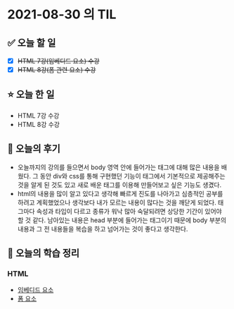 # 2021-08-30 의 TIL

## ✅ 오늘 할 일

- [x] ~~HTML 7강(임베디드 요소) 수강~~
- [x] ~~HTML 8강(폼 관련 요소) 수강~~

## ⭐ 오늘 한 일

- HTML 7강 수강
- HTML 8강 수강

## 💬 오늘의 후기

- 오늘까지의 강의를 들으면서 body 영역 안에 들어가는 태그에 대해 많은 내용을 배웠다. 그 동안 div와 css를 통해 구현했던 기능이 태그에서 기본적으로 제공해주는 것을 알게 된 것도 있고 새로 배운 태그를 이용해 만들어보고 싶은 기능도 생겼다.
- html의 내용을 많이 알고 있다고 생각해 빠르게 진도를 나아가고 심층적인 공부를 하려고 계획했었으나 생각보다 내가 모르는 내용이 많다는 것을 깨닫게 되었다. 태그마다 속성과 타입이 다르고 종류가 워낙 많아 숙달되려면 상당한 기간이 있어야 할 것 같다. 남아있는 내용은 head 부분에 들어가는 태그이기 때문에 body 부분의 내용과 그 전 내용들을 복습을 하고 넘어가는 것이 좋다고 생각한다.

## 📕 오늘의 학습 정리

### HTML

- [임베디드 요소](https://github.com/ksy9926/zerobase-TIL/blob/master/HTML/imbedded-element.md)
- [폼 요소](https://github.com/ksy9926/zerobase-TIL/blob/master/HTML/form-element.md)
